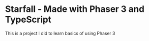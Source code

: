 # Starfall - Made with Phaser 3 and TypeScript

This is a project I did to learn basics of using Phaser 3